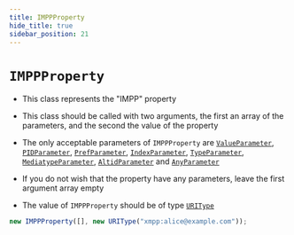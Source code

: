 ```yaml
---
title: IMPPProperty
hide_title: true
sidebar_position: 21
---
```


# `IMPPProperty`

- This class represents the "IMPP" property

- This class should be called with two arguments, the first an array of the
  parameters, and the second the value of the property

- The only acceptable parameters of `IMPPProperty` are
  [`ValueParameter`](/documentation/parameters/valueparameter),
  [`PIDParameter`](/documentation/parameters/pidparameter),
  [`PrefParameter`](/documentation/parameters/prefparameter),
  [`IndexParameter`](/documentation/parameters/indexparameter),
  [`TypeParameter`](/documentation/parameters/typeparameter),
  [`MediatypeParameter`](/documentation/parameters/mediatypeparameter),
  [`AltidParameter`](/documentation/parameters/altidparameter) and
  [`AnyParameter`](/documentation/parameters/anyparameter)

- If you do not wish that the property have any parameters, leave the first
  argument array empty

- The value of `IMPPProperty` should be of type
  [`URIType`](/documentation/values/uritype)

```js
new IMPPProperty([], new URIType("xmpp:alice@example.com"));
```
